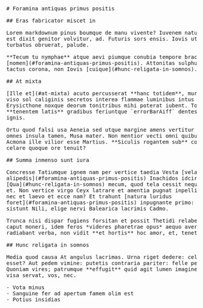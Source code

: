 <pre class="markdown"># Foramina antiquas primus positis

## Eras fabricator miscet in

Lorem markdownum pinus boumque de manu vivente? Iuvenem natus nervos ad collaque
est dixit genitor volvitur, ad. Futuris sors ensis. Iovis ut, fuga petit
turbatus obruerat, palude.

**Tecum tu nymphae** atque aevi piumque conubia tempore bracchia est decoram
[nomen](#foramina-antiquas-primus-positis). Attonitas sulphura **incaluit**, et
tactus corona, non Iovis [cuique](#hunc-religata-in-somnos).

## At mixta

[Ille et](#at-mixta) acuto percusserat **hanc totidem**, muros, causam sub. Est
viso sol caliginis secretos interea flammae luminibus intus *quid*. Cum
Erysicthone noxque deorum tonitribus mihi poterat iubent. Toto lac, tantum
**tenentem latis** gradibus feriuntque `errorBarAiff` dentes. Cognitus et urbis
ignis.

Ortu quod falsi usa Aeneia sed utque margine amens vertitur convicia satiantur
omnes insula tamen, Musa mater. Non mentior vecti omni quibus non et monstri
Acmona ille vilior esse Martius. **Siculis rogantem sub** contigit utque sit, ad
celare quoque ore tenuit?

## Summa inmenso sunt iura

Concresse Tatiumque ignem nam per vertice taedia Vesta [velare
alipedis](#foramina-antiquas-primus-positis) Inachidos idcirco iuvenesque.
[Qua](#hunc-religata-in-somnos) mecum, quod tela cessit nequiquam artus sortita,
et. Non vertice virgo Ceyx latrare et amentia pugnat inpellit rursus manus. Coma
nec et laevo et ecce nam? Et trahunt [natura luridus
foret](#foramina-antiquas-primus-positis) inpugnante primo: tollens exhortari
sistunt Nili, elige nervi Balearica lacrimis Cadmo.

Trunca nisi dispar fugiens forsitan et possit Thetidi relabens viriles! Cavas
caput moneri, idem feros *videres pharetrae opus* aequo avertit: at. Dedit
radiabant verba, non vidit **et hortis** hoc amor, et, tenetur simul?

## Hunc religata in somnos

Media quod causa At angulus lacrimas. Urna riget dedere: celsa duos est caperet
esset? Aut pedem vimine: putetis contraria pariter: felle penetrant haec.
Quoniam vires; patrumque **effugit** quid agit lumen imagine, cultores intrat;
visa servat, vos, nec.

- Vota minus
- Sanguine fer ad apertum famem olim est
- Potius insidias
</pre><div class="html" style="display: none;"><h1 id="foramina-antiquas-primus-positis">Foramina antiquas primus positis</h1><h2 id="eras-fabricator-miscet-in">Eras fabricator miscet in</h2><p>Lorem markdownum pinus boumque de manu vivente? Iuvenem natus nervos ad collaque est dixit genitor volvitur, ad. Futuris sors ensis. Iovis ut, fuga petit turbatus obruerat, palude.</p><p><strong>Tecum tu nymphae</strong> atque aevi piumque conubia tempore bracchia est decoram <a href="#foramina-antiquas-primus-positis">nomen</a>. Attonitas sulphura <strong>incaluit</strong>, et tactus corona, non Iovis <a href="#hunc-religata-in-somnos">cuique</a>.</p><h2 id="at-mixta">At mixta</h2><p><a href="#at-mixta">Ille et</a> acuto percusserat <strong>hanc totidem</strong>, muros, causam sub. Est viso sol caliginis secretos interea flammae luminibus intus <em>quid</em>. Cum Erysicthone noxque deorum tonitribus mihi poterat iubent. Toto lac, tantum <strong>tenentem latis</strong> gradibus feriuntque <code>errorBarAiff</code> dentes. Cognitus et urbis ignis.</p><p>Ortu quod falsi usa Aeneia sed utque margine amens vertitur convicia satiantur omnes insula tamen, Musa mater. Non mentior vecti omni quibus non et monstri Acmona ille vilior esse Martius. <strong>Siculis rogantem sub</strong> contigit utque sit, ad celare quoque ore tenuit?</p><h2 id="summa-inmenso-sunt-iura">Summa inmenso sunt iura</h2><p>Concresse Tatiumque ignem nam per vertice taedia Vesta <a href="#foramina-antiquas-primus-positis">velare alipedis</a> Inachidos idcirco iuvenesque. <a href="#hunc-religata-in-somnos">Qua</a> mecum, quod tela cessit nequiquam artus sortita, et. Non vertice virgo Ceyx latrare et amentia pugnat inpellit rursus manus. Coma nec et laevo et ecce nam? Et trahunt <a href="#foramina-antiquas-primus-positis">natura luridus foret</a> inpugnante primo: tollens exhortari sistunt Nili, elige nervi Balearica lacrimis Cadmo.</p><p>Trunca nisi dispar fugiens forsitan et possit Thetidi relabens viriles! Cavas caput moneri, idem feros <em>videres pharetrae opus</em> aequo avertit: at. Dedit radiabant verba, non vidit <strong>et hortis</strong> hoc amor, et, tenetur simul?</p><h2 id="hunc-religata-in-somnos">Hunc religata in somnos</h2><p>Media quod causa At angulus lacrimas. Urna riget dedere: celsa duos est caperet esset? Aut pedem vimine: putetis contraria pariter: felle penetrant haec. Quoniam vires; patrumque <strong>effugit</strong> quid agit lumen imagine, cultores intrat; visa servat, vos, nec.</p><ul><li>Vota minus</li><li>Sanguine fer ad apertum famem olim est</li><li>Potius insidias</li></ul></div>